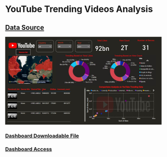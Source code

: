 # YouTube Trending Videos Analysis

## [**Data Source**](https://www.kaggle.com/datasets/rsrishav/youtube-trending-video-dataset)

![YouTube-Treanding-Video-Analytics-](/Images/Dashboard.jpg)
 
### [**Dashboard Downloadable File**](https://drive.google.com/drive/folders/13zdsNeHsLQxlxL8vRnSERdUlYhRwDgEa?usp=sharing)
### [**Dashboard Access**](https://app.powerbi.com/view?r=eyJrIjoiZGQwNjM0NGEtZmU2MS00ZjIwLWJkY2EtMDIzOTY5ZTE1Yjk5IiwidCI6ImUwNWI2YjNmLTE5ODAtNGIyNC04NjM3LTU4MDc3MWY0NGRlZSIsImMiOjN9)
